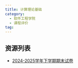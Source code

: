 ```yaml
---
title: 计算理论基础
category:
  - 软件工程学院
  - 课程评价
tag:
---
```

## 资源列表

- [2024-2025学年下学期期末试卷](./2024-2025学年下学期期末_含答案.md)
